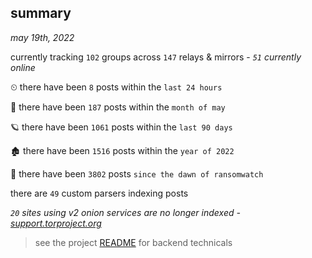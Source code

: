
## summary
_may 19th, 2022_

currently tracking `102` groups across `147` relays & mirrors - _`51` currently online_

⏲ there have been `8` posts within the `last 24 hours`

🦈 there have been `187` posts within the `month of may`

🪐 there have been `1061` posts within the `last 90 days`

🏚 there have been `1516` posts within the `year of 2022`

🦕 there have been `3802` posts `since the dawn of ransomwatch`

there are `49` custom parsers indexing posts

_`20` sites using v2 onion services are no longer indexed - [support.torproject.org](https://support.torproject.org/onionservices/v2-deprecation/)_

> see the project [README](https://github.com/joshhighet/ransomwatch#ransomwatch--) for backend technicals
